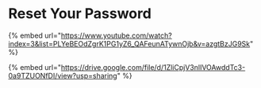 # Reset Your Password

{% embed url="https://www.youtube.com/watch?index=3&list=PLYeBEOdZgrK1PG1yZ6_QAFeunATywnOjb&v=azgtBzJG9Sk" %}

{% embed url="https://drive.google.com/file/d/1ZliCpjV3nlIVOAwddTc3-0a9TZUONfDI/view?usp=sharing" %}
